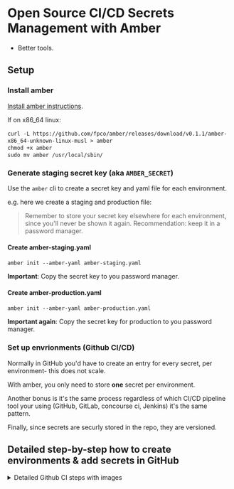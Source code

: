 # Open Source CI/CD Secrets Management with Amber

- Better tools.

## Setup

### Install amber

[Install amber instructions](https://github.com/fpco/amber#install).

If on x86_64 linux:

```
curl -L https://github.com/fpco/amber/releases/download/v0.1.1/amber-x86_64-unknown-linux-musl > amber
chmod +x amber
sudo mv amber /usr/local/sbin/
```

### Generate staging secret key (aka `AMBER_SECRET`)

Use the `amber` cli to create a secret key and yaml file for each environment.

e.g. here we create a staging and production file:

> Remember to store your secret key elsewhere for each environment, since you'll never be shown it again. Recommendation: keep it in a password manager.

#### Create amber-staging.yaml

```
amber init --amber-yaml amber-staging.yaml
```

**Important**: Copy the secret key to you password manager.

#### Create amber-production.yaml

```
amber init --amber-yaml amber-production.yaml
```

**Important again**: Copy the secret key for production to you password manager.


### Set up envrionments (Github CI/CD)

Normally in GitHub you'd have to create an entry for every secret, per environment- this
does not scale.

With amber, you only need to store **one** secret per environment.

Another bonus is it's the same process regardless of which CI/CD pipeline tool your using
(GitHub, GitLab, concourse ci, Jenkins) it's the same pattern.

Finally, since secrets are securly stored in the repo, they are versioned. 

## Detailed step-by-step how to create environments & add secrets in GitHub
<details>
  <summary>
  Detailed Github CI steps with images
  </summary>

  ![Create github environment](./images/github/create-environments.png)

  Crate staging environment
  ![Create staging environment](./images/github/create-staging-environment.png)

  Add secret
  ![Add a secret](./images/github/staging-environment-add-secret.png)


  Add the `AMBER_SECRET` you generated from the `amber` cli
  ![Add amber secret](./images/github/staging-environment-add-secret-amber-secret.png)

  Verify `AMBER_SECRET` secret saved to environment.
  ![Add amber secret](./images/github/staging-environment-add-secret-amber-secret-saved.png)

  ## References

  [FP Complete Reduces Your Time To Market With Advanced Software Engineering
  ](https://www.youtube.com/watch?v=1G3FYZEM18U)
</details>
